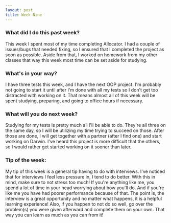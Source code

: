 ```yaml
---
layout: post
title: Week Nine
---
```


### What did I do this past week?
This week I spent most of my time completing Allocator. I had a couple of issues/bugs that needed fixing, so I ensured that I completed the project as soon as possible. Aside from that, I worked on homework from my other classes that way this week most time can be set aside for studying.

### What's in your way?
I have three tests this week, and I have the next OOP project. I'm probably not going to start it until after I'm done with all my tests so I don't get too distracted with working on it. That means almost all of this week will be spent studying, preparing, and going to office hours if necessary.

### What will you do next week?
Studying for my tests is pretty much all I'll be able to do. They're all three on the same day, so I will be utilizing my time trying to succeed on those. After those are done, I will get together with a partner (after I find one) and start working on Darwin. I've heard this project is more difficult that the others, so I would rather get started working on it sooner than later.

### Tip of the week:
My tip of this week is a general tip having to do with interviews. I've noticed that for interviews I feel less pressure in, I tend to do better. With this in mind, make sure to not stress too much! If you're anything like me, you spend a lot of time in your head worrying about how you'll do. And if you're like me you have had poorer performance because of that. The point is, the interview is a great opportunity and no matter what happens, it is a helpful learning experience! Also, if you happen to not do so well, go over the problem(s) you were given afterward and complete them on your own. That way you can learn as much as you can from it!